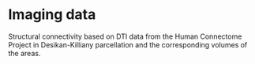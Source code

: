 # Imaging data

Structural connectivity based on DTI data from the Human Connectome Project in Desikan-Killiany parcellation and the corresponding volumes of the areas.
